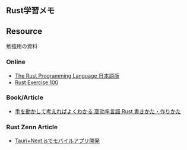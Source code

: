 ## Rust学習メモ


## Resource
勉強用の資料

### Online
- [The Rust Programming Language 日本語版](https://doc.rust-jp.rs/book-ja/ch00-00-introduction.html)
- [Rust Exercise 100](https://rust-exercises.com/100-exercises/01_intro/00_welcome)

### Book/Article
- [手を動かして考えればよくわかる 高効率言語 Rust 書きかた・作りかた](https://www.amazon.co.jp/gp/product/B09WQT2DQD/ref=ppx_yo_dt_b_d_asin_title_o04?ie=UTF8&psc=1)

### Rust Zenn Article
- [Tauri+Next.jsでモバイルアプリ開発](https://zenn.dev/laiso/articles/825ee7e652ad1b)



